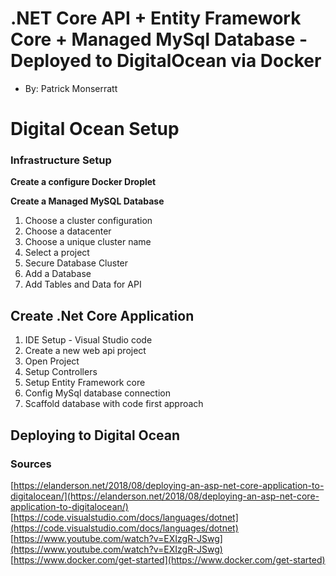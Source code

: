 #  .NET Core API + Entity Framework Core + Managed MySql Database - Deployed to DigitalOcean via Docker
+ By: Patrick Monserratt


# Digital Ocean Setup

### Infrastructure Setup

 **Create a configure Docker Droplet**
 
 **Create  a Managed MySQL Database**

 1. Choose a cluster configuration
 2. Choose a datacenter
 3. Choose a unique cluster name
 4. Select a project
 5. Secure Database Cluster
 6. Add a Database
 7. Add Tables and Data for API

##  Create .Net Core Application 

 1. IDE Setup - Visual Studio code
 2. Create a new web api project
 3. Open Project
 4. Setup Controllers
 5. Setup Entity Framework core
 6. Config MySql database connection
 7. Scaffold  database with code first approach

  ##  Deploying to Digital Ocean
  

### Sources
[https://elanderson.net/2018/08/deploying-an-asp-net-core-application-to-digitalocean/](https://elanderson.net/2018/08/deploying-an-asp-net-core-application-to-digitalocean/)
[https://code.visualstudio.com/docs/languages/dotnet](https://code.visualstudio.com/docs/languages/dotnet)
[https://www.youtube.com/watch?v=EXIzgR-JSwg](https://www.youtube.com/watch?v=EXIzgR-JSwg)
[https://www.docker.com/get-started](https://www.docker.com/get-started)




